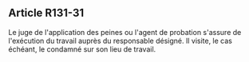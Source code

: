 Article R131-31
----
Le juge de l'application des peines ou l'agent de probation s'assure de
l'exécution du travail auprès du responsable désigné. Il visite, le cas échéant,
le condamné sur son lieu de travail.
